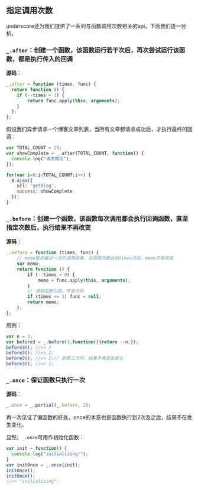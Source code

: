 ## 指定调用次数

underscore还为我们提供了一系列与函数调用次数相关的api，下面我们逐一分析。

### `_.after`：创建一个函数，该函数运行若干次后，再次尝试运行该函数，都是执行传入的回调

**源码**：

```js
_.after = function (times, func) {
  return function () {
    if (--times < 1) {
        return func.apply(this, arguments);
    }
  };
};
```

假设我们异步请求一个博客文章列表，当所有文章都请求成功后，才执行最终的回调：

```js
var TOTAL_COUNT = 20;
var showComplete = _.after(TOTAL_COUNT, function() {
  console.log("请求成功");
});

for(var i=0;i<TOTAL_COUNT;i++) {
  $.ajax({
    url: 'getBlog',
    success: showComplete
  });
}
```

### `_.before`：创建一个函数，该函数每次调用都会执行回调函数，直至指定次数后，执行结果不再改变

**源码**：

```js
_.before = function (times, func) {
    // memo暂存最近一次的调用结果，当调用次数达到times次后，memo不再改变
    var memo;
    return function () {
        if (--times > 0) {
            memo = func.apply(this, arguments);
        }
        // 清除函数引用，节省内存
        if (times <= 1) func = null;
        return memo;
    };
};
```

用例：

```js
var n = 3;
var before3 = _.before(3,function(){return --n;});
before3(); //=> 3
before3(); //=> 2;
before3(); //=> 2;// 到第三次时，结果不再发生变化
before3(); //=> 2;
```

### `_.once`：保证函数只执行一次

**源码**：

```js
_.once = _.partial(_.before, 2);
```

再一次见证了偏函数的好处，once的本意也是函数执行到2次及之后，结果不在发生变化。

显然，`_.once`可用作初始化函数：

```js
var init = function() {
  console.log("initializing!");
}
var initOnce = _.once(init);
initOnce();
initOnce();
//=> "initializing";
```



